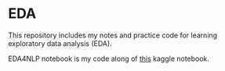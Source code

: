 # EDA
This repository includes my notes and practice code for learning exploratory data analysis (EDA).

EDA4NLP notebook is my code along of [this](https://www.kaggle.com/code/harshsingh2209/complete-guide-to-eda-on-text-data/notebook) kaggle notebook.
